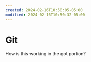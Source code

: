 ```yaml
---
created: 2024-02-16T10:50:05-05:00
modified: 2024-02-16T10:50:32-05:00
---
```


# Git

How is this working in the got portion?
